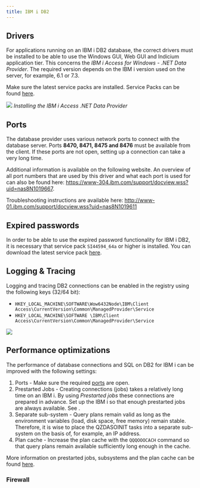 ```yaml
---
title: IBM i DB2
---
```


## Drivers

For applications running on an IBM i DB2 database, the correct drivers must be installed to be able to use the Windows GUI, Web GUI and Indicium application tier.
This concerns the *IBM i Access for Windows - .NET Data Provider*. The required version depends on the IBM i version used on the server, for example, 6.1 or 7.3.

Make sure the latest service packs are installed.
Service Packs can be found [here](https://www.ibm.com/developerworks/community/wikis/home?lang=en#!/wiki/IBM%20i%20Technology%20Updates/page/IBM%20i%20Access%20for%20Windows%20-%20Service%20Packs).

![](assets/deployment/fe29bbdd01abead14d6cce6b9e767dbf5c690267.png)
*Installing the IBM i Access .NET Data Provider*

## Ports

The database provider uses various network ports to connect with the database server. Ports **8470, 8471, 8475 and 8476**
must be available from the client. If these ports are not open, setting up a connection can take a very long time.

Additional information is available on the following website. An overview of all port numbers that are used by this
driver and what each port is used for can also be found here: <https://www-304.ibm.com/support/docview.wss?uid=nas8N1019667>.

Troubleshooting instructions are available here: <http://www-01.ibm.com/support/docview.wss?uid=nas8N1019611>

## Expired passwords

In order to be able to use the expired password functionality for IBM i DB2, it is necessary that service pack `SI44594_64a` or higher is
installed. You can download the latest service pack [here](https://www.ibm.com/developerworks/community/wikis/home?lang=en#!/wiki/IBM%20i%20Technology%20Updates/page/IBM%20i%20Access%20for%20Windows%20-%20Service%20Packs).

## Logging & Tracing

Logging and tracing DB2 connections can be enabled in the registry using the following keys (32/64 bit):

- `HKEY_LOCAL_MACHINE\SOFTWARE\Wow6432Node\IBM\Client Access\CurrentVersion\Common\ManagedProvider\Service`
- `HKEY_LOCAL_MACHINE\SOFTWARE \IBM\Client Access\CurrentVersion\Common\ManagedProvider\Service`

![](assets/deployment/5703f3171005d6ee0923ddcaac6fb5b659bb307b.png)

## Performance optimizations

The performance of database connections and SQL on DB2 for IBM i can be improved with the following settings:

1. Ports - Make sure the required [ports](#ports) are open.
1. Prestarted Jobs - Creating connections (jobs) takes a relatively long time on an IBM i.
   By using *Prestarted jobs* these connections are prepared in advance.
   Set up the IBM i so that enough prestarted jobs are always available. See .
1. Separate sub-system - Query plans remain valid as long as the environment variables (load, disk space, free memory) remain stable.
   Therefore, it is wise to place the QZDASOINIT tasks into a separate sub-system on the basis of, for example, an IP address.
1. Plan cache - Increase the plan cache with the `QQQOOOCACH` command so that query plans remain available sufficiently long enough in the cache.

More information on prestarted jobs, subsystems and the plan cache can be found [here](http://pic.dhe.ibm.com/infocenter/iseries/v7r1m0/index.jsp?topic=%2Fddp%2Frbal1usepsj.htm).

### Firewall
